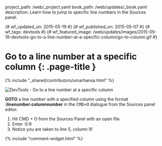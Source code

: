 project_path: /web/_project.yaml
book_path: /web/updates/_book.yaml
description: Learn how to jump to specific line numbers in the Sources panel.

{# wf_updated_on: 2015-05-19 #}
{# wf_published_on: 2015-05-07 #}
{# wf_tags: devtools #}
{# wf_featured_image: /web/updates/images/2015-05-19-devtools-go-to-a-line-number-at-a-specific-column/go-to-column.gif #}

# Go to a line number at a specific column {: .page-title }

{% include "_shared/contributors/umarhansa.html" %}


<img src="/web/updates/images/2015-05-19-devtools-go-to-a-line-number-at-a-specific-column/go-to-column.gif" alt="DevTools - Go to a line number at a specific column">

<strong>GOTO</strong> a line number with a specified column using the format <strong>:linenumber:columnnumber</strong> in the <kbd class="kbd">CMD+O</kbd> dialogue from the Sources panel editor.

<ol>
<li>Hit CMD + O from the Sources Panel with an open file</li>
    <li>Enter :5:9</li>
    <li>Notice you are taken to line 5, column 9!</li>
</ol>


{% include "comment-widget.html" %}
